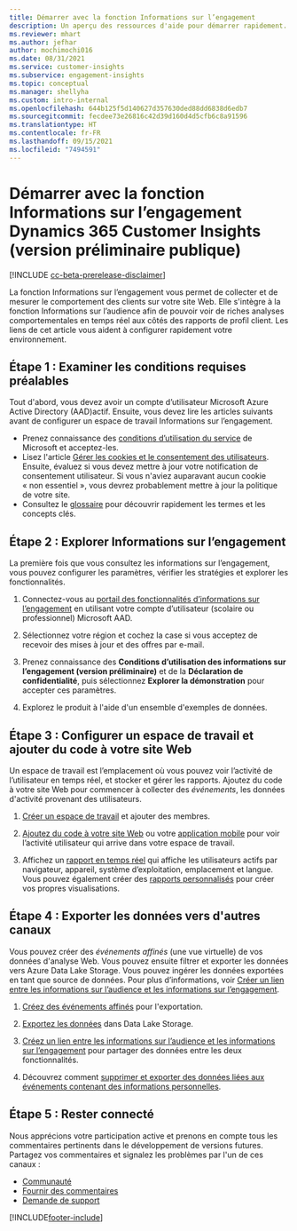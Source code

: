 ```yaml
---
title: Démarrer avec la fonction Informations sur l’engagement
description: Un aperçu des ressources d'aide pour démarrer rapidement.
ms.reviewer: mhart
ms.author: jefhar
author: mochimochi016
ms.date: 08/31/2021
ms.service: customer-insights
ms.subservice: engagement-insights
ms.topic: conceptual
ms.manager: shellyha
ms.custom: intro-internal
ms.openlocfilehash: 644b125f5d140627d357630ded88dd6838d6edb7
ms.sourcegitcommit: fecdee73e26816c42d39d160d4d5cfb6c8a91596
ms.translationtype: HT
ms.contentlocale: fr-FR
ms.lasthandoff: 09/15/2021
ms.locfileid: "7494591"
---
```

# <a name="get-started-with-dynamics-365-customer-insights-engagement-insights-capability-public-preview"></a>Démarrer avec la fonction Informations sur l’engagement Dynamics 365 Customer Insights (version préliminaire publique)

[!INCLUDE [cc-beta-prerelease-disclaimer](includes/cc-beta-prerelease-disclaimer.md)]

La fonction Informations sur l’engagement vous permet de collecter et de mesurer le comportement des clients sur votre site Web. Elle s'intègre à la fonction Informations sur l’audience afin de pouvoir voir de riches analyses comportementales en temps réel aux côtés des rapports de profil client. Les liens de cet article vous aident à configurer rapidement votre environnement.

## <a name="step-1-review-prerequisites"></a>Étape 1 : Examiner les conditions requises préalables

Tout d'abord, vous devez avoir un compte d’utilisateur Microsoft Azure Active Directory (AAD)actif. Ensuite, vous devez lire les articles suivants avant de configurer un espace de travail Informations sur l’engagement.

- Prenez connaissance des [conditions d’utilisation du service](terms-of-service.md) de Microsoft et acceptez-les.  
- Lisez l'article [Gérer les cookies et le consentement des utilisateurs](user-consent-storage.md). Ensuite, évaluez si vous devez mettre à jour votre notification de consentement utilisateur. Si vous n'aviez auparavant aucun cookie « non essentiel », vous devrez probablement mettre à jour la politique de votre site.
- Consultez le [glossaire](glossary.md) pour découvrir rapidement les termes et les concepts clés.

## <a name="step-2-explore-engagement-insights"></a>Étape 2 : Explorer Informations sur l’engagement

La première fois que vous consultez les informations sur l’engagement, vous pouvez configurer les paramètres, vérifier les stratégies et explorer les fonctionnalités.

1. Connectez-vous au [portail des fonctionnalités d’informations sur l’engagement](https://home.ci.ai.dynamics.com/app/engagement-insights) en utilisant votre compte d’utilisateur (scolaire ou professionnel) Microsoft AAD.

1. Sélectionnez votre région et cochez la case si vous acceptez de recevoir des mises à jour et des offres par e-mail.

1. Prenez connaissance des **Conditions d’utilisation des informations sur l’engagement (version préliminaire)** et de la **Déclaration de confidentialité**, puis sélectionnez **Explorer la démonstration** pour accepter ces paramètres.

1. Explorez le produit à l'aide d'un ensemble d'exemples de données.

##  <a name="step-3-set-up-a-workspace-and-add-code-to-your-website"></a>Étape 3 : Configurer un espace de travail et ajouter du code à votre site Web

Un espace de travail est l’emplacement où vous pouvez voir l’activité de l’utilisateur en temps réel, et stocker et gérer les rapports. Ajoutez du code à votre site Web pour commencer à collecter des *événements*, les données d'activité provenant des utilisateurs.

1. [Créer un espace de travail](create-workspace.md) et ajouter des membres.

1. [Ajoutez du code à votre site Web](instrument-website.md) ou votre [application mobile](developer-resources.md#capture-events-from-mobile-apps) pour voir l’activité utilisateur qui arrive dans votre espace de travail.

1. Affichez un [rapport en temps réel](view-reports.md) qui affiche les utilisateurs actifs par navigateur, appareil, système d’exploitation, emplacement et langue. Vous pouvez également créer des [rapports personnalisés](custom-reports.md) pour créer vos propres visualisations.
    
## <a name="step-4-export-data-to-other-channels"></a>Étape 4 : Exporter les données vers d'autres canaux

Vous pouvez créer des *événements affinés* (une vue virtuelle) de vos données d'analyse Web. Vous pouvez ensuite filtrer et exporter les données vers Azure Data Lake Storage. Vous pouvez ingérer les données exportées en tant que source de données. Pour plus d’informations, voir [Créer un lien entre les informations sur l’audience et les informations sur l’engagement](integrate-audience-insights-engagement-insights.md).

1. [Créez des événements affinés](refined-events.md) pour l'exportation.

1. [Exportez les données](export-events.md) dans Data Lake Storage.

1. [Créez un lien entre les informations sur l’audience et les informations sur l’engagement](integrate-audience-insights-engagement-insights.md) pour partager des données entre les deux fonctionnalités.

1. Découvrez comment [supprimer et exporter des données liées aux événements contenant des informations personnelles](delete-export-personal-data.md).
 
## <a name="step-5-stay-connected"></a>Étape 5 : Rester connecté

Nous apprécions votre participation active et prenons en compte tous les commentaires pertinents dans le développement de versions futures. Partagez vos commentaires et signalez les problèmes par l'un de ces canaux :
- [Communauté](https://go.microsoft.com/fwlink/?linkid=2141648)
- [Fournir des commentaires](https://go.microsoft.com/fwlink/?linkid=2143222)
- [Demande de support](https://go.microsoft.com/fwlink/?linkid=2145734) 


[!INCLUDE[footer-include](../includes/footer-banner.md)]

